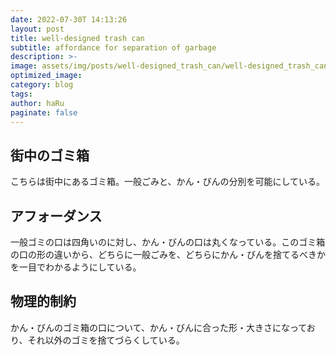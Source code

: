 ```yaml
---
date: 2022-07-30T 14:13:26
layout: post
title: well-designed trash can
subtitle: affordance for separation of garbage
description: >-
image: assets/img/posts/well-designed_trash_can/well-designed_trash_can.jpg
optimized_image: 
category: blog
tags: 
author: haRu
paginate: false
---
```


## 街中のゴミ箱

こちらは街中にあるゴミ箱。一般ごみと、かん・びんの分別を可能にしている。

## アフォーダンス

一般ゴミの口は四角いのに対し、かん・びんの口は丸くなっている。このゴミ箱の口の形の違いから、どちらに一般ごみを、どちらにかん・びんを捨てるべきかを一目でわかるようにしている。

## 物理的制約

かん・びんのゴミ箱の口について、かん・びんに合った形・大きさになっており、それ以外のゴミを捨てづらくしている。